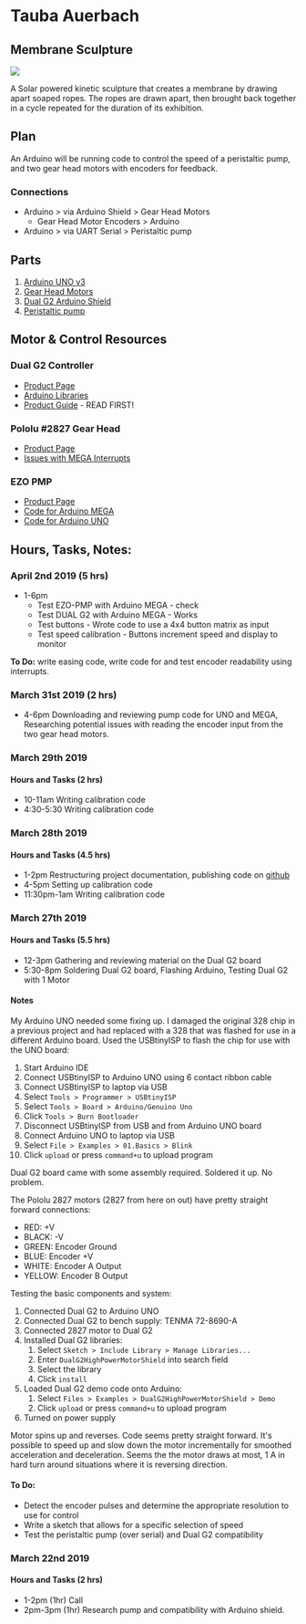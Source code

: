 # Tauba Auerbach

## Membrane Sculpture

![](images/membrane_diagram.jpg)

A Solar powered kinetic sculpture that creates a membrane by drawing apart soaped ropes. The ropes are drawn apart, then brought back together in a cycle repeated for the duration of its exhibition.

## Plan

An Arduino will be running code to control the speed of a peristaltic pump, and two gear head motors with encoders for feedback.

### Connections

* Arduino > via Arduino Shield > Gear Head Motors
	* Gear Head Motor Encoders > Arduino
* Arduino > via UART Serial > Peristaltic pump

## Parts

1. [Arduino UNO v3](https://www.pololu.com/product/2191)
2. [Gear Head Motors](https://www.pololu.com/product/2827)
3. [Dual G2 Arduino Shield](https://www.pololu.com/product/2517)
4. [Peristaltic pump](https://www.amazon.com/gp/product/B071F46P44/ref=ppx_yo_dt_b_asin_title_o05_s00?ie=UTF8&psc=1)


## Motor & Control Resources

### Dual G2 Controller

* [Product Page](https://www.pololu.com/product/2517)
* [Arduino Libraries](https://github.com/pololu/dual-g2-high-power-motor-shield)
* [Product Guide](https://www.pololu.com/docs/0J72/all) - READ FIRST!

### Pololu #2827 Gear Head

* [Product Page](https://www.pololu.com/product/2827)
* [Issues with MEGA Interrupts](https://forum.arduino.cc/index.php?topic=158434.0)

### EZO PMP

* [Product Page](https://www.atlas-scientific.com/product_pages/peristaltic/ezo-pmp-kit.html)
* [Code for Arduino MEGA](www.atlas-scientific.com/_files/code/ino_files/arduino_mega_PMP_sample_code.zip)
* [Code for Arduino UNO](https://www.atlas-scientific.com/_files/code/ino_files/arduino_UNO_PMP_sample_code.zip)

## Hours, Tasks, Notes:

### April 2nd 2019 (5 hrs)

* 1-6pm
	* Test EZO-PMP with Arduino MEGA - check
	* Test DUAL G2 with Arduino MEGA - Works
	* Test buttons - Wrote code to use a 4x4 button matrix as input
	* Test speed calibration - Buttons increment speed and display to monitor

**To Do:** write easing code, write code for and test encoder readability using interrupts.

### March 31st 2019 (2 hrs)

* 4-6pm Downloading and reviewing pump code for UNO and MEGA, Researching potential issues with reading the encoder input from the two gear head motors.

### March 29th 2019

#### Hours and Tasks (2 hrs)

* 10-11am Writing calibration code
* 4:30-5:30 Writing calibration code 

### March 28th 2019 

#### Hours and Tasks (4.5 hrs)

* 1-2pm Restructuring project documentation, publishing code on [github](https://github.com/phillipdavidstearns/auerbach-membrane)
* 4-5pm Setting up calibration code
* 11:30pm-1am Writing calibration code

### March 27th 2019

#### Hours and Tasks (5.5 hrs)

* 12-3pm Gathering and reviewing material on the Dual G2 board
* 5:30-8pm Soldering Dual G2 board, Flashing Arduino, Testing Dual G2 with 1 Motor

#### Notes

My Arduino UNO needed some fixing up. I damaged the original 328 chip in a previous project and had replaced with a 328 that was flashed for use in a different Arduino board. Used the USBtinyISP to 
flash the chip for use with the UNO board:

1. Start Arduino IDE
2. Connect USBtinyISP to Arduino UNO using 6 contact ribbon cable
3. Connect USBtinyISP to laptop via USB
4. Select `Tools > Programmer > USBtinyISP`
5. Select `Tools > Board > Arduino/Genuino Uno`
6. Click `Tools > Burn Bootloader`
7. Disconnect USBtinyISP from USB and from Arduino UNO board
8. Connect Arduino UNO to laptop via USB
9. Select `File > Examples > 01.Basics > Blink`
10. Click `upload` or press `command+u` to upload program

Dual G2 board came with some assembly required. Soldered it up.  No problem.

The Pololu 2827 motors (2827 from here on out) have pretty straight forward connections:

* RED: +V
* BLACK: -V
* GREEN: Encoder Ground
* BLUE: Encoder +V
* WHITE: Encoder A Output
* YELLOW: Encoder B Output

Testing the basic components and system:

1. Connected Dual G2 to Arduino UNO
2. Connected Dual G2 to bench supply: TENMA 72-8690-A
3. Connected 2827 motor to Dual G2
4. Installed Dual G2 libraries:
	1. Select `Sketch > Include Library > Manage Libraries...`
	2. Enter `DualG2HighPowerMotorShield` into search field
	3. Select the library
	4. Click `install`
5. Loaded Dual G2 demo code onto Arduino:
	1. Select `Files > Examples > DualG2HighPowerMotorShield > Demo`
	2. Click `upload` or press `command+u` to upload program
6. Turned on power supply

Motor spins up and reverses. Code seems pretty straight forward. It's possible to speed up and slow down the motor incrementally for smoothed acceleration and deceleration. Seems the the motor draws at most, 1 A in hard turn around situations where it is reversing direction.

#### To Do:

* Detect the encoder pulses and determine the appropriate resolution to use for control
* Write a sketch that allows for a specific selection of speed
* Test the peristaltic pump (over serial) and Dual G2 compatibility

### March 22nd 2019

#### Hours and Tasks (2 hrs)

* 1-2pm (1hr) Call
* 2pm-3pm (1hr) Research pump and compatibility with Arduino shield.